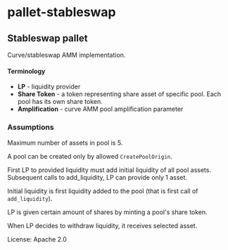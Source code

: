 # pallet-stableswap

## Stableswap pallet

Curve/stableswap AMM implementation.

#### Terminology

* **LP** - liquidity provider
* **Share Token** - a token representing share asset of specific pool. Each pool has its own share token.
* **Amplification** - curve AMM pool amplification parameter

### Assumptions

Maximum number of assets in pool is 5.

A pool can be created only by allowed `CreatePoolOrigin`.

First LP to provided liquidity must add initial liquidity of all pool assets. Subsequent calls to add_liquidity, LP can provide only 1 asset.

Initial liquidity is first liquidity added to the pool (that is first call of `add_liquidity`).

LP is given certain amount of shares by minting a pool's share token.

When LP decides to withdraw liquidity, it receives selected asset.


License: Apache 2.0
